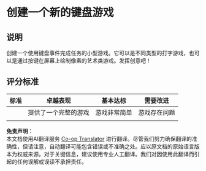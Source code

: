 <!--
CO_OP_TRANSLATOR_METADATA:
{
  "original_hash": "de5384c118e15e4d1d0eaa00fc01b112",
  "translation_date": "2025-08-24T00:22:11+00:00",
  "source_file": "4-typing-game/typing-game/assignment.md",
  "language_code": "zh"
}
-->
# 创建一个新的键盘游戏

## 说明

创建一个使用键盘事件完成任务的小型游戏。它可以是不同类型的打字游戏，也可以是通过按键在屏幕上绘制像素的艺术类游戏。发挥创意吧！

## 评分标准

| 标准     | 卓越表现                 | 基本达标                 | 需要改进         |
| -------- | ------------------------ | ------------------------ | ---------------- |
|          | 提供了一个完整的游戏     | 游戏非常简单             | 游戏存在问题     |
|          |                          |                          |                  |

**免责声明**：  
本文档使用AI翻译服务 [Co-op Translator](https://github.com/Azure/co-op-translator) 进行翻译。尽管我们努力确保翻译的准确性，但请注意，自动翻译可能包含错误或不准确之处。应以原文档的原始语言版本为权威来源。对于关键信息，建议使用专业人工翻译。我们对因使用此翻译而引起的任何误解或误读不承担责任。